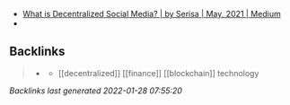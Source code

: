 - [What is Decentralized Social Media? | by Serisa | May, 2021 | Medium](https://niminae.medium.com/what-is-decentralized-social-media-bf183d118356)
- 

## Backlinks

> - [](defi.md)
>   - [[decentralized]] [[finance]] [[blockchain]] technology

_Backlinks last generated 2022-01-28 07:55:20_
